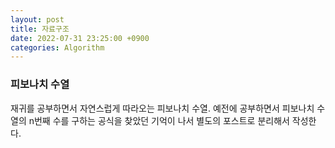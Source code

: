 ```yaml
---
layout: post
title: 자료구조
date: 2022-07-31 23:25:00 +0900
categories: Algorithm
---
```

### 피보나치 수열
재귀를 공부하면서 자연스럽게 따라오는 피보나치 수열. 예전에 공부하면서 피보나치 수열의 n번째 수를 구하는 공식을 찾았던 기억이 나서 별도의 포스트로 분리해서 작성한다.